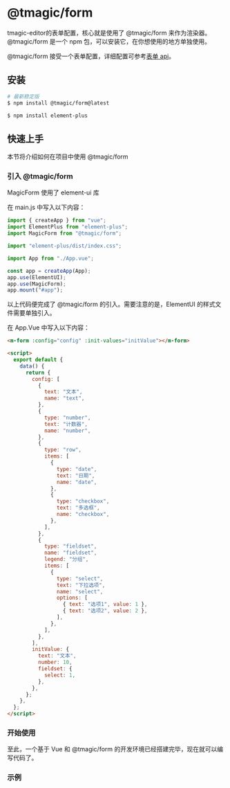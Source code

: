 # @tmagic/form

tmagic-editor的表单配置，核心就是使用了 @tmagic/form 来作为渲染器。@tmagic/form 是一个 npm 包，可以安装它，在你想使用的地方单独使用。

@tmagic/form 接受一个表单配置，详细配置可参考[表单 api](../../api/form.md)。

## 安装

```bash
# 最新稳定版
$ npm install @tmagic/form@latest
```

```bash
$ npm install element-plus
```

## 快速上手

本节将介绍如何在项目中使用 @tmagic/form

### 引入 @tmagic/form

MagicForm 使用了 element-ui 库

在 main.js 中写入以下内容：

```javascript
import { createApp } from "vue";
import ElementPlus from "element-plus";
import MagicForm from "@tmagic/form";

import "element-plus/dist/index.css";

import App from "./App.vue";

const app = createApp(App);
app.use(ElementUI);
app.use(MagicForm);
app.mount("#app");
```

以上代码便完成了 @tmagic/form 的引入。需要注意的是，ElementUI 的样式文件需要单独引入。

在 App.Vue 中写入以下内容：

```html
<m-form :config="config" :init-values="initValue"></m-form>

<script>
  export default {
    data() {
      return {
        config: [
          {
            text: "文本",
            name: "text",
          },
          {
            type: "number",
            text: "计数器",
            name: "number",
          },
          {
            type: "row",
            items: [
              {
                type: "date",
                text: "日期",
                name: "date",
              },
              {
                type: "checkbox",
                text: "多选框",
                name: "checkbox",
              },
            ],
          },
          {
            type: "fieldset",
            name: "fieldset",
            legend: "分组",
            items: [
              {
                type: "select",
                text: "下拉选项",
                name: "select",
                options: [
                  { text: "选项1", value: 1 },
                  { text: "选项2", value: 2 },
                ],
              },
            ],
          },
        ],
        initValue: {
          text: "文本",
          number: 10,
          fieldset: {
            select: 1,
          },
        },
      };
    },
  };
</script>
```

### 开始使用

至此，一个基于 Vue 和 @tmagic/form 的开发环境已经搭建完毕，现在就可以编写代码了。

### 示例

<demo-block type="form" :config="[{
  text: '文本',
  name: 'text'
}, {
  type: 'number',
  text: '计数器',
  name: 'number'
}, {
  type: 'row',
  items: [{
    type: 'date',
    text: '日期',
    name: 'date'
  }, {
    type: 'checkbox',
    text: '多选框',
    name: 'checkbox'
  }]
}, {
  type: 'fieldset',
  name: 'fieldset',
  legend: '分组',
  items: [{
    type: 'select',
    text: '下拉选项',
    name: 'select',
    options: [
      { text: '选项1', value: 1 },
      { text: '选项2', value: 2 }
    ]
  }]
}]">
</demo-block>
